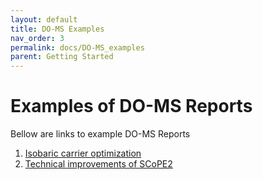 ```yaml
---
layout: default
title: DO-MS Examples
nav_order: 3
permalink: docs/DO-MS_examples
parent: Getting Started
---
```


# Examples of DO-MS Reports

Bellow are links to example DO-MS Reports


1. [Isobaric carrier optimization](https://scope2.slavovlab.net/mass-spec/Isobaric-carrier-optimization#do-ms-reports)
2. [Technical improvements of SCoPE2](https://scope2.slavovlab.net/mass-spec/Increased-accuracy-and-throughput)
